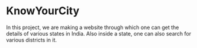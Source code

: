 # KnowYourCity
In this project, we are making a website through which one can get the details of various states in India. Also inside a state, one can also search for various districts in it.
